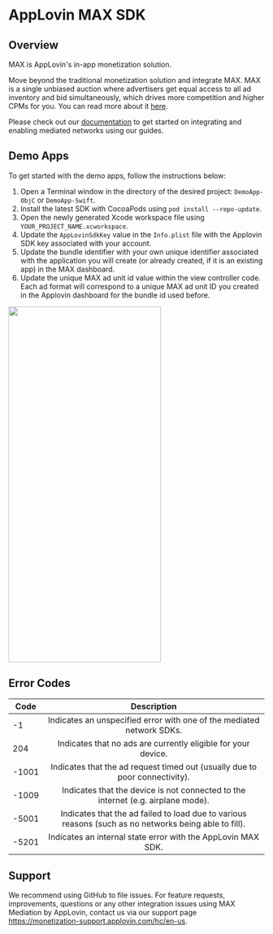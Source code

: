 # AppLovin MAX SDK

## Overview
MAX is AppLovin's in-app monetization solution.

Move beyond the traditional monetization solution and integrate MAX. MAX is a single unbiased auction where advertisers get equal access to all ad inventory and bid simultaneously, which drives more competition and higher CPMs for you. You can read more about it [here](https://www.applovin.com/max-header-bidding).

Please check out our [documentation](https://dash.applovin.com/documentation/mediation/ios/getting-started) to get started on integrating and enabling mediated networks using our guides.

## Demo Apps
To get started with the demo apps, follow the instructions below:

1. Open a Terminal window in the directory of the desired project: `DemoApp-ObjC` or `DemoApp-Swift`.
2. Install the latest SDK with CocoaPods using `pod install --repo-update`.
3. Open the newly generated Xcode workspace file using `YOUR_PROJECT_NAME.xcworkspace`.
4. Update the `AppLovinSdkKey` value in the `Info.plist` file with the Applovin SDK key associated with your account.
5. Update the bundle identifier with your own unique identifier associated with the application you will create (or already created, if it is an existing app) in the MAX dashboard.
6. Update the unique MAX ad unit id value within the view controller code. Each ad format will correspond to a unique MAX ad unit ID you created in the Applovin dashboard for the bundle id used before.

<img src="https://github.com/AppLovin/AppLovin-MAX-SDK-iOS/assets/144739628/f7317eea-ea0d-47ef-ade3-7ed0a7ca6493" width="300" height="700" />

## Error Codes
| Code          | Description   |
| ------------- |:-------------:|
| -1            | Indicates an unspecified error with one of the mediated network SDKs. |
| 204           | Indicates that no ads are currently eligible for your device. |
| -1001         | Indicates that the ad request timed out (usually due to poor connectivity). |
| -1009         | Indicates that the device is not connected to the internet (e.g. airplane mode). |
| -5001         | Indicates that the ad failed to load due to various reasons (such as no networks being able to fill). |
| -5201         | Indicates an internal state error with the AppLovin MAX SDK. |

## Support
We recommend using GitHub to file issues. For feature requests, improvements, questions or any other integration issues using MAX Mediation by AppLovin, contact us via our support page https://monetization-support.applovin.com/hc/en-us.
